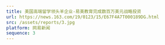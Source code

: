 ```yaml
---
title: 美国高端留学领头羊企业-易美教育完成数百万美元战略投资
url: https://news.163.com/19/0123/15/E67F4A7T000189DG.html
src: /assets/reports/3.jpg
platform: 网易新闻
sequence: 3
---
```

